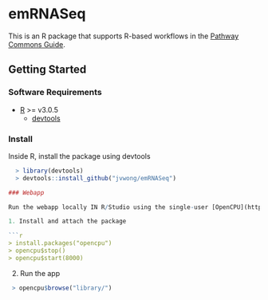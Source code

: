 # emRNASeq

This is an R package that supports R-based workflows in the [Pathway Commons Guide]().

## Getting Started

### Software Requirements

- [R](https://cran.r-project.org/) >= v3.0.5
  - [devtools](https://cran.r-project.org/web/packages/devtools/index.html)

### Install

Inside R, install the package using devtools

  ```r
    > library(devtools)
    > devtools::install_github("jvwong/emRNASeq")

### Webapp

Run the webapp locally IN R/Studio using the single-user [OpenCPU](https://cran.r-project.org/web/packages/opencpu/index.html) server.

1. Install and attach the package

```r
 > install.packages("opencpu")
 > opencpu$stop()
 > opencpu$start(8000)
```

2. Run the app

```r
 > opencpu$browse("library/") 
```
